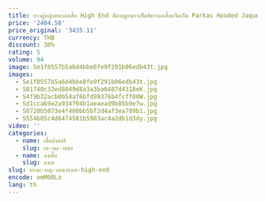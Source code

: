 ```yaml
---
title: ยาวผู้หญิงหนาลงเสื้อ High End สีดําฤดูหนาวเป็ดสีขาวลงเสื้อแจ็คเก็ต Parkas Hooded Jaqueta Feminina แฟชั่นสบายๆ
price: '2404.58'
price_original: '3435.11'
currency: THB
discount: 30%
rating: 5
volume: 94
image: Se1f0557b5a6d4bbe8fe9f291b06edb43t.jpg
images:
  - Se1f0557b5a6d4bbe8fe9f291b06edb43t.jpg
  - S01740c32ed8849d8a3a3ba0487d4318eK.jpg
  - S4f9b32acb0b54af6bfd99376b4fcff88W.jpg
  - Sd1cca69e2a934704b1aeaead9b85b9e7w.jpg
  - S0720b5073e4f400bb5bf2d4af3ea789b1.jpg
  - S554b85c4d6474581b5903ac4a2db1d3dy.jpg
video: ''
categories:
  - name: เสื้อผ้าสตรี
    slug: เส-อผ-าสตร
  - name: ลงเสื้อ
    slug: ลงเส
slug: ยาวผ-หญ-งหนาลงเส-high-end
encode: omM08Lo
lang: th
---
```

  